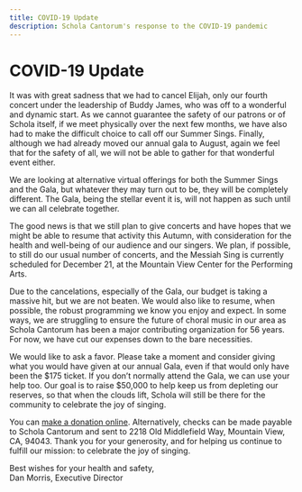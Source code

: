 ```yaml
---
title: COVID-19 Update
description: Schola Cantorum's response to the COVID-19 pandemic
---
```


# COVID-19 Update

It was with great sadness that we had to cancel Elijah, only our fourth concert
under the leadership of Buddy James, who was off to a wonderful and dynamic
start. As we cannot guarantee the safety of our patrons or of Schola itself, if
we meet physically over the next few months, we have also had to make the
difficult choice to call off our Summer Sings. Finally, although we had already
moved our annual gala to August, again we feel that for the safety of all, we
will not be able to gather for that wonderful event either.

We are looking at alternative virtual offerings for both the Summer Sings and
the Gala, but whatever they may turn out to be, they will be completely
different. The Gala, being the stellar event it is, will not happen as such
until we can all celebrate together.

The good news is that we still plan to give concerts and have hopes that we
might be able to resume that activity this Autumn, with consideration for the
health and well-being of our audience and our singers. We plan, if possible, to
still do our usual number of concerts, and the Messiah Sing is currently
scheduled for December 21, at the Mountain View Center for the Performing Arts.

Due to the cancelations, especially of the Gala, our budget is taking a massive
hit, but we are not beaten. We would also like to resume, when possible, the
robust programming we know you enjoy and expect. In some ways, we are struggling
to ensure the future of choral music in our area as Schola Cantorum has been a
major contributing organization for 56 years. For now, we have cut our expenses
down to the bare necessities.

We would like to ask a favor. Please take a moment and consider giving what you
would have given at our annual Gala, even if that would only have been the $175
ticket. If you don’t normally attend the Gala, we can use your help too. Our
goal is to raise $50,000 to help keep us from depleting our reserves, so that
when the clouds lift, Schola will still be there for the community to celebrate
the joy of singing.

You can [make a donation online](/donations).  Alternatively, checks can be made
payable to Schola Cantorum and sent to 2218 Old Middlefield Way, Mountain View,
CA, 94043. Thank you for your generosity, and for helping us continue to fulfill
our mission: to celebrate the joy of singing.

Best wishes for your health and safety,<br>
Dan Morris, Executive Director
